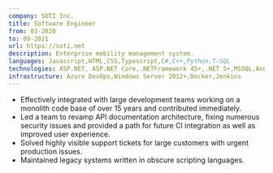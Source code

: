 ```yaml
---
company: SOTI Inc.
title: Software Engineer
from: 03-2020
to: 09-2021
url: https://soti.net
description: Enterprise mobility management system.
languages: Javascript,HTML,CSS,Typescript,C#,C++,Python,T-SQL
technologies: ASP.NET, ASP.NET Core,.NETFramework 45+,.NET 5+,MSSQL,Angular,Install Shield,Windows CE
infrastructure: Azure DevOps,Windows Server 2012+,Docker,Jenkins
---
```


- Effectively integrated with large development teams working on a monolith code base of over 15 years and contributed immediately.
- Led a team to revamp API documentation architecture, fixing numerous security issues and provided a path for future CI integration as well as improved user experience.
- Solved highly visible support tickets for large customers with urgent production issues.
- Maintained legacy systems written in obscure scripting languages.
